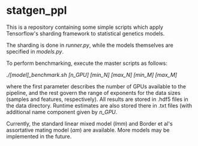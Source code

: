 # statgen_ppl

This is a repository containing some simple scripts which apply Tensorflow's sharding framework to statistical genetics models. 

The sharding is done in _runner.py_, while the models themselves are specified in _models.py_.

To perform benchmarking, execute the master scripts as follows:

_./[model]\_benchmark.sh [n\_GPU] [min_N] [max_N] [min_M] [max_M]_

where the first parameter describes the number of GPUs available to the pipeline, and the rest govern the range of exponents for the data sizes (samples and features, respectively). All results are stored in .hdf5 files in the data directory. Runtime estimates are also stored there in .txt files (with additional name component given by _n\_GPU_.

Currently, the standard linear mixed model (_lmm_) and Border et al's assortative mating model (_am_) are available. More models may be implemented in the future. 
